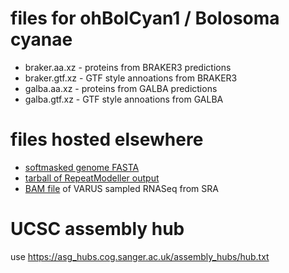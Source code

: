 # files for ohBolCyan1 / Bolosoma cyanae
* braker.aa.xz - proteins from BRAKER3 predictions
* braker.gtf.xz - GTF style annoations from BRAKER3
* galba.aa.xz - proteins from GALBA predictions
* galba.gtf.xz - GTF style annoations from GALBA

# files hosted elsewhere
* [softmasked genome FASTA](https://asg_hubs.cog.sanger.ac.uk/ohBolCyan1/ohBolCyan1.fa.masked)
* [tarball of RepeatModeller output](https://asg_hubs.cog.sanger.ac.uk/ohBolCyan1/ohBolCyan1.tar.xz)
* [BAM file](https://asg_hubs.cog.sanger.ac.uk/ohBolCyan1/VARUS.bam) of VARUS sampled RNASeq from SRA

# UCSC assembly hub
use https://asg_hubs.cog.sanger.ac.uk/assembly_hubs/hub.txt

